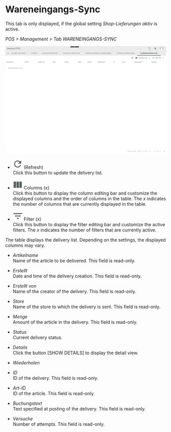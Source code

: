 # Wareneingangs-Sync

<!---Ist das noch relevant?-->

This tab is only displayed, if the global setting *Shop-Lieferungen aktiv* is active.

*POS > Management > Tab WARENEINGANGS-SYNC*

![Wareneingangs-Sync](../../Assets/Screenshots/POS/Management/WareneingangsSync/WareneingangsSync.png "[Wareneingangs-Sync]")

- ![Refresh](../../Assets/Icons/Refresh01.png "[Refresh]") (Refresh)   
    Click this button to update the delivery list.

[comment]: <> (Is that right?)

- ![Columns](../../Assets/Icons/Columns.png "[Columns]") Columns (x)   
    Click this button to display the column editing bar and customize the displayed columns and the order of columns in the table. The *x* indicates the number of columns that are currently displayed in the table.

- ![Filter](../../Assets/Icons/Filter.png "[Filter]") Filter (x)   
    Click this button to display the filter editing bar and customize the active filters. The *x* indicates the number of filters that are currently active.

The table displays the delivery list.  Depending on the settings, the displayed columns may vary.

[comment]: <> (Is that right?)

- *Artikelname*   
    Name of the article to be delivered. This field is read-only.

- *Erstellt*   
    Date and time of the delivery creation. This field is read-only.

- *Erstellt von*   
    Name of the creator of the delivery. This field is read-only.

- *Store*   
    Name of the store to which the delivery is sent. This field is read-only.

- *Menge*   
    Amount of the article in the delivery. This field is read-only.

- *Status*   
    Current delivery status.

[comment]: <> (what statuses are available?)

- *Details*   
    Click the button [SHOW DETAILS] to display the detail view.

- *Wiederholen*   

[comment]: <> (What does this column displays?)

- *ID*   
    ID of the delivery. This field is read-only.

- *Art-ID*   
    ID of the article. This field is read-only.

- *Buchungstext*   
    Text specified at posting of the delivery. This field is read-only.

- *Versuche*   
    Number of attempts. This field is read-only.


[comment]: <> (to be completed)

